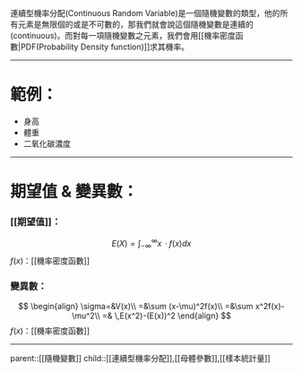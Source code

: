 連續型機率分配(Continuous Random Variable)是一個隨機變數的類型，他的所有元素是無限個的或是不可數的，那我們就會說這個隨機變數是連續的(continuous)。而對每一項隨機變數之元素，我們會用[[機率密度函數|PDF(Probability Density function)]]求其機率。
- - -
# 範例：
- 身高
- 體重
- 二氧化碳濃度
- - - 
# 期望值 & 變異數：
### [[期望值]]：
$$
E(X)=\int^\infty_{-\infty}x\,· f(x)dx
$$
$f(x)$：[[機率密度函數]]
### 變異數：
$$
\begin{align}
\sigma=&V(x)\\
=&\sum (x-\mu)^2f(x)\\
=&\sum x^2f(x)-\mu^2\\
=& \,E(x^2)-(E(x))^2
\end{align}
$$
$f(x)$：[[機率密度函數]]
- - -
parent::[[隨機變數]]
child::[[連續型機率分配]],[[母體參數]],[[樣本統計量]]
